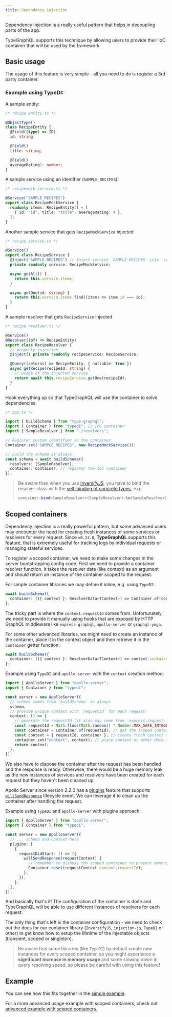 ```yaml
---
title: Dependency injection
---
```


Dependency injection is a really useful pattern that helps in decoupling parts of the app.

TypeGraphQL supports this technique by allowing users to provide their IoC container that will be used by the framework.

## Basic usage

The usage of this feature is very simple - all you need to do is register a 3rd party container.

### Example using TypeDI:
A sample entity:
```typescript
/* recipe.entity.ts */

@ObjectType()
class RecipeEntity {
  @Field((type) => ID)
  id: string;

  @Field()
  title: string;

  @Field()
  averageRating?: number;
}
```

A sample service using an identifier (`SAMPLE_RECIPES`):
```typescript
/* recipemock.service.ts */

@Service("SAMPLE_RECIPES")
export class RecipeMockService {
  readonly items: RecipeEntity[] = [
    { id: "id", title: "title", averageRating: 4 },
  ];
}
```

Another sample service that gets `RecipeMockService` injected
```typescript
/* recipe.service.ts */

@Service()
export class RecipeService {
  @Inject("SAMPLE_RECIPES") // Inject service `SAMPLE_RECIPES` into `service` property
  private readonly service: RecipeMockService;

  async getAll() {
    return this.service.items;
  }

  async getOne(id: string) {
    return this.service.items.find((item) => item.id === id);
  }
}
```

A sample resolver that gets `RecipeService` injected
```typescript
/* recipe.resolver.ts */

@Service()
@Resolver((of) => RecipeEntity)
export class RecipeResolver {
  // property injection
  @Inject() private readonly recipeService: RecipeService;

  @Query((returns) => RecipeEntity, { nullable: true })
  async getRecipe(recipeId: string) {
    // usage of the injected service
    return await this.recipeService.getOne(recipeId);
  }
}
```

Hook everything up so that TypeGraphQL will use the container to solve dependencies:
```typescript
/* app.ts */

import { buildSchema } from "type-graphql";
import { Container } from "typedi"; // IoC container
import { SampleResolver } from "./resolvers";

// Register custom identifier in the container
Container.set("SAMPLE_RECIPES", new RecipeMockService());

// build the schema as always
const schema = await buildSchema({
  resolvers: [SampleResolver],
  container: Container, // register the IOC container
});
```


> Be aware than when you use [InversifyJS](https://github.com/inversify/InversifyJS), you have to bind the resolver class with the [self-binding of concrete types](https://github.com/inversify/InversifyJS/blob/master/wiki/classes_as_id.md#self-binding-of-concrete-types), e.g.:
>
> ```typescript
> container.bind<SampleResolver>(SampleResolver).to(SampleResolver).inSingletonScope();
> ```

## Scoped containers

Dependency injection is a really powerful pattern, but some advanced users may encounter the need for creating fresh instances of some services or resolvers for every request. Since `v0.13.0`, **TypeGraphQL** supports this feature, that is extremely useful for tracking logs by individual requests or managing stateful services.

To register a scoped container, we need to make some changes in the server bootstrapping config code.
First we need to provide a container resolver function. It takes the resolver data (like context) as an argument and should return an instance of the container scoped to the request.

For simple container libraries we may define it inline, e.g. using `TypeDI`:

```typescript
await buildSchema({
  container: (({ context }: ResolverData<TContext>) => Container.of(context.requestId));
};
```

The tricky part is where the `context.requestId` comes from. Unfortunately, we need to provide it manually using hooks that are exposed by HTTP GraphQL middleware like `express-graphql`, `apollo-server` or `graphql-yoga`.

For some other advanced libraries, we might need to create an instance of the container, place it in the context object and then retrieve it in the `container` getter function:

```typescript
await buildSchema({
  container: (({ context }: ResolverData<TContext>) => context.container);
};
```

Example using `TypeDI` and `apollo-server` with the `context` creation method:

```typescript
import { ApolloServer } from "apollo-server";
import { Container } from "typedi";

const server = new ApolloServer({
  // schema comes from `buildSchema` as always
  schema,
  // provide unique context with `requestId` for each request
  context: () => {
    // generate the requestId (it also may come from `express-request-id` or other middleware)
    const requestId = Math.floor(Math.random() * Number.MAX_SAFE_INTEGER); // uuid-like
    const container = Container.of(requestId); // get the scoped container
    const context = { requestId, container }; // create fresh context object
    container.set("context", context); // place context or other data in container
    return context;
  },
});
```

We also have to dispose the container after the request has been handled and the response is ready. Otherwise, there would be a huge memory leak as the new instances of services and resolvers have been created for each request but they haven't been cleaned up.

Apollo Server since version 2.2.0 has a [plugins](https://www.apollographql.com/docs/apollo-server/integrations/plugins/) feature that supports [`willSendResponse`](https://www.apollographql.com/docs/apollo-server/integrations/plugins/#willsendresponse) lifecycle event. We can leverage it to clean up the container after handling the request.

Example using `TypeDI` and `apollo-server` with plugins approach:

```typescript
import { ApolloServer } from "apollo-server";
import { Container } from "typedi";

const server = new ApolloServer({
  // ... schema and context here
  plugins: [
    {
      requestDidStart: () => ({
        willSendResponse(requestContext) {
          // remember to dispose the scoped container to prevent memory leaks
          Container.reset(requestContext.context.requestId);
        },
      }),
    },
  ],
});
```

And basically that's it! The configuration of the container is done and TypeGraphQL will be able to use different instances of resolvers for each request.

The only thing that's left is the container configuration - we need to check out the docs for our container library (`InversifyJS`, `injection-js`, `TypeDI` or other) to get know how to setup the lifetime of the injectable objects (transient, scoped or singleton).

> Be aware that some libraries (like `TypeDI`) by default create new instances for every scoped container, so you might experience a **significant increase in memory usage** and some slowing down in query resolving speed, so please be careful with using this feature!

## Example

You can see how this fits together in the [simple example](https://github.com/MichalLytek/type-graphql/tree/master/examples/using-container).

For a more advanced usage example with scoped containers, check out [advanced example with scoped containers](https://github.com/MichalLytek/type-graphql/tree/master/examples/using-scoped-container).
